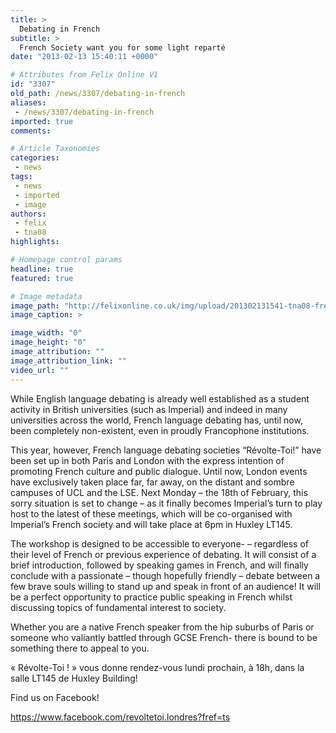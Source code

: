 ```yaml
---
title: >
  Debating in French
subtitle: >
  French Society want you for some light reparté
date: "2013-02-13 15:40:11 +0000"

# Attributes from Felix Online V1
id: "3307"
old_path: /news/3307/debating-in-french
aliases:
 - /news/3307/debating-in-french
imported: true
comments:

# Article Taxonomies
categories:
 - news
tags:
 - news
 - imported
 - image
authors:
 - felix
 - tna08
highlights:

# Homepage control params
headline: true
featured: true

# Image metadata
image_path: "http://felixonline.co.uk/img/upload/201302131541-tna08-french-revolution.jpg"
image_caption: >

image_width: "0"
image_height: "0"
image_attribution: ""
image_attribution_link: ""
video_url: ""
---
```


While English language debating is already well established as a student activity in British universities (such as Imperial) and indeed in many universities across the world, French language debating has, until now, been completely non-existent, even in proudly Francophone institutions.

This year, however, French language debating societies “Révolte-Toi!” have been set up in both Paris and London with the express intention of promoting French culture and public dialogue. Until now, London events have exclusively taken place far, far away, on the distant and sombre campuses of UCL and the LSE. Next Monday – the 18th of February, this sorry situation is set to change – as it finally becomes Imperial’s turn to play host to the latest of these meetings, which will be co-organised with Imperial’s French society and will take place at 6pm in Huxley LT145.

The workshop is designed to be accessible to everyone- – regardless of their level of French or previous experience of debating. It will consist of a brief introduction, followed by speaking games in French, and will finally conclude with a passionate – though hopefully friendly – debate between a few brave souls willing to stand up and speak in front of an audience! It will be a perfect opportunity to practice public speaking in French whilst discussing topics of fundamental interest to society.

Whether you are a native French speaker from the hip suburbs of Paris or someone who valiantly battled through GCSE French- there is bound to be something there to appeal to you.

« Révolte-Toi ! » vous donne rendez-vous lundi prochain, à 18h, dans la salle LT145 de Huxley Building!

Find us on Facebook!

<https://www.facebook.com/revoltetoi.londres?fref=ts>
